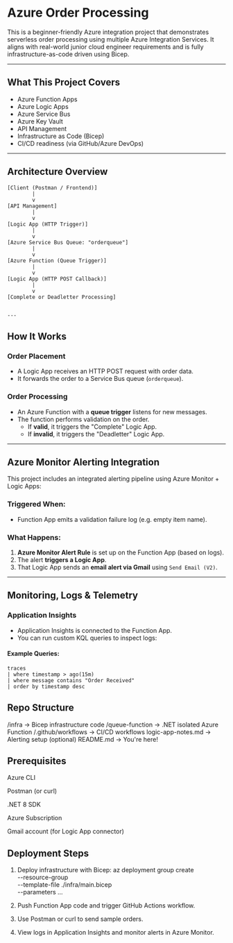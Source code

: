 # Azure Order Processing

This is a beginner-friendly Azure integration project that demonstrates serverless order processing using multiple Azure Integration Services. It aligns with real-world junior cloud engineer requirements and is fully infrastructure-as-code driven using Bicep.

---

## What This Project Covers

- Azure Function Apps
- Azure Logic Apps
- Azure Service Bus
- Azure Key Vault
- API Management
- Infrastructure as Code (Bicep)
- CI/CD readiness (via GitHub/Azure DevOps)

---

## Architecture Overview

```text
[Client (Postman / Frontend)]
        |
        v
[API Management]
        |
        v
[Logic App (HTTP Trigger)]
        |
        v
[Azure Service Bus Queue: "orderqueue"]
        |
        v
[Azure Function (Queue Trigger)]
        |
        v
[Logic App (HTTP POST Callback)]
        |
        v
[Complete or Deadletter Processing]


---

```

## How It Works

### Order Placement
- A Logic App receives an HTTP POST request with order data.
- It forwards the order to a Service Bus queue (`orderqueue`).

### Order Processing
- An Azure Function with a **queue trigger** listens for new messages.
- The function performs validation on the order.
  - If **valid**, it triggers the "Complete" Logic App.
  - If **invalid**, it triggers the "Deadletter" Logic App.

---

## Azure Monitor Alerting Integration

This project includes an integrated alerting pipeline using Azure Monitor + Logic Apps:

### Triggered When:
- Function App emits a validation failure log (e.g. empty item name).

### What Happens:
1. **Azure Monitor Alert Rule** is set up on the Function App (based on logs).
2. The alert **triggers a Logic App**.
3. That Logic App sends an **email alert via Gmail** using `Send Email (V2)`.

---

## Monitoring, Logs & Telemetry

### Application Insights
- Application Insights is connected to the Function App.
- You can run custom KQL queries to inspect logs:

#### Example Queries:
```kusto
traces
| where timestamp > ago(15m)
| where message contains "Order Received"
| order by timestamp desc
```

## Repo Structure
/infra                -> Bicep infrastructure code
/queue-function       -> .NET isolated Azure Function
/.github/workflows    -> CI/CD workflows
logic-app-notes.md    -> Alerting setup (optional)
README.md             -> You're here!

## Prerequisites
Azure CLI

Postman (or curl)

.NET 8 SDK

Azure Subscription

Gmail account (for Logic App connector)


## Deployment Steps
1. Deploy infrastructure with Bicep:
        az deployment group create \
  --resource-group <your-rg> \
  --template-file ./infra/main.bicep \
  --parameters ...
   
3. Push Function App code and trigger GitHub Actions workflow.

4. Use Postman or curl to send sample orders.

5. View logs in Application Insights and monitor alerts in Azure Monitor.


